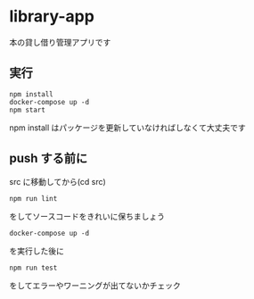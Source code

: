 # library-app

本の貸し借り管理アプリです

## 実行
```
npm install
docker-compose up -d
npm start
```
npm install はパッケージを更新していなければしなくて大丈夫です

## push する前に
src に移動してから(cd src)
```
npm run lint
```
をしてソースコードをきれいに保ちましょう

```
docker-compose up -d
```
を実行した後に
```
npm run test
```
をしてエラーやワーニングが出てないかチェック

